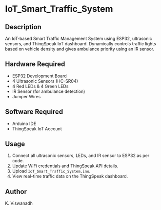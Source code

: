 # IoT_Smart_Traffic_System

## Description
An IoT-based Smart Traffic Management System using ESP32, ultrasonic sensors, and ThingSpeak IoT dashboard. Dynamically controls traffic lights based on vehicle density and gives ambulance priority using an IR sensor.

## Hardware Required
- ESP32 Development Board
- 4 Ultrasonic Sensors (HC-SR04)
- 4 Red LEDs & 4 Green LEDs
- IR Sensor (for ambulance detection)
- Jumper Wires

## Software Required
- Arduino IDE
- ThingSpeak IoT Account

## Usage
1. Connect all ultrasonic sensors, LEDs, and IR sensor to ESP32 as per code.
2. Update WiFi credentials and ThingSpeak API details.
3. Upload `IoT_Smart_Traffic_System.ino`.
4. View real-time traffic data on the ThingSpeak dashboard.

## Author
K. Viswanadh
